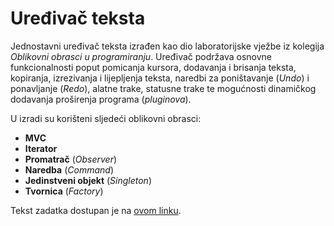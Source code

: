 # Uređivač teksta

Jednostavni uređivač teksta izrađen kao dio laboratorijske vježbe iz kolegija *Oblikovni obrasci u programiranju*. Uređivač podržava osnovne funkcionalnosti poput pomicanja kursora, dodavanja i brisanja teksta, kopiranja, izrezivanja i lijepljenja teksta, naredbi za poništavanje (*Undo*) i ponavljanje (*Redo*), alatne trake, statusne trake te mogućnosti dinamičkog dodavanja proširenja programa (*pluginova*).

U izradi su korišteni sljedeći oblikovni obrasci:
- **MVC**
- **Iterator**
- **Promatrač** (*Observer*)
- **Naredba** (*Command*)
- **Jedinstveni objekt** (*Singleton*)
- **Tvornica** (*Factory*)

Tekst zadatka dostupan je na [ovom linku](https://www.zemris.fer.hr/~ssegvic/ooup/ooup3lab.shtml).

